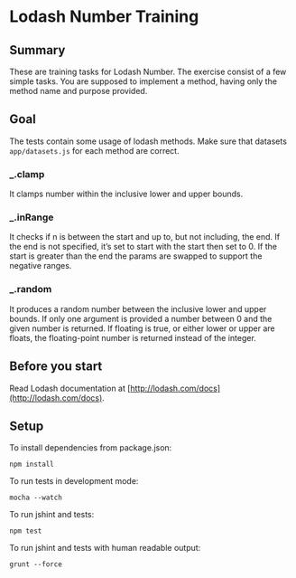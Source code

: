 # Lodash Number Training

## Summary

These are training tasks for Lodash Number. The exercise consist of a few simple tasks.
You are supposed to implement a method, having only the method name and purpose provided.

## Goal

The tests contain some usage of lodash methods.
Make sure that datasets `app/datasets.js` for each method are correct.

### _.clamp

It clamps number within the inclusive lower and upper bounds.

### _.inRange

It checks if n is between the start and up to, but not including, the end. 
If the end is not specified, it’s set to start with the start then set to 0. 
If the start is greater than the end the params are swapped to support the negative ranges.

### _.random

It produces a random number between the inclusive lower and upper bounds. 
If only one argument is provided a number between 0 and the given number is returned. 
If floating is true, or either lower or upper are floats, the floating-point number is returned instead of the integer. 


## Before you start

Read Lodash documentation at [http://lodash.com/docs](http://lodash.com/docs).

## Setup
To install dependencies from package.json:

    npm install

To run tests in development mode:

    mocha --watch

To run jshint and tests:

    npm test

To run jshint and tests with human readable output:

    grunt --force
